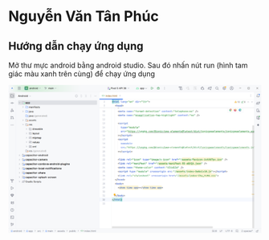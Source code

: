 # Nguyễn Văn Tân Phúc
## Hướng dẫn chạy ứng dụng

Mở thư mực android bằng android studio. Sau đó nhấn nút run (hình tam giác màu xanh trên cùng) để chạy ứng dụng

![alt text](image.png)
